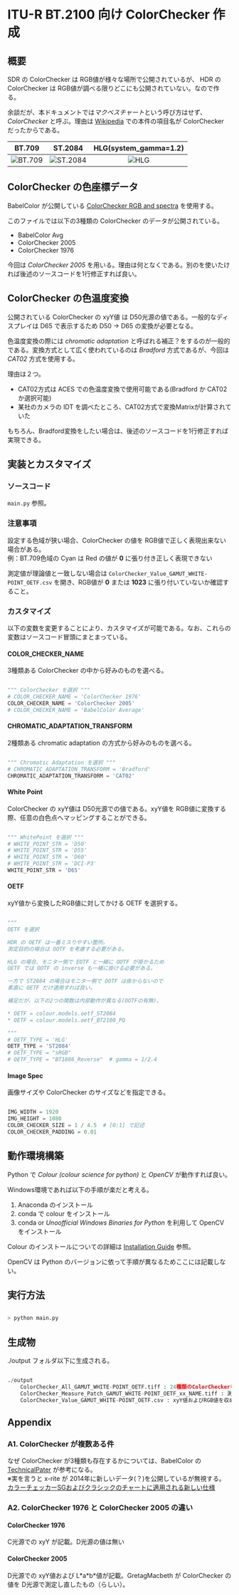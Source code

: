 # ITU-R BT.2100 向け ColorChecker 作成

## 概要

SDR の ColorChecker は RGB値が様々な場所で公開されているが、
HDR の ColorChecker は RGB値が調べる限りどこにも公開されていない。なので作る。

余談だが、本ドキュメントでは*マクベスチャート*という呼び方はせず、*ColorChecker* と呼ぶ。理由は [Wikipedia](https://en.wikipedia.org/wiki/ColorChecker) での本件の項目名が ColorChecker だったからである。

| BT.709 | ST.2084 | HLG(system_gamma=1.2) |
|:--------:|:--------:|:-------------------:|
|![BT.709](https://user-images.githubusercontent.com/3609012/39997650-9c66a278-57be-11e8-9d3f-669018437be0.png)|![ST.2084](https://user-images.githubusercontent.com/3609012/39997404-d20b3606-57bd-11e8-8ec4-2ea4bf5ebb0c.png) | ![HLG](https://user-images.githubusercontent.com/3609012/39997441-f01cbda4-57bd-11e8-8f65-c640976d6693.png)|

## ColorChecker の色座標データ

BabelColor が公開している [ColorChecker RGB and spectra](http://www.babelcolor.com/index_htm_files/ColorChecker_RGB_and_spectra-Avg20_2006.zip) を使用する。

このファイルでは以下の3種類の ColorChecker のデータが公開されている。

* BabelColor Avg
* ColorChecker 2005
* ColorChecker 1976

今回は *ColorChecker 2005* を用いる。理由は何となくである。別のを使いたければ後述のソースコードを1行修正すれば良い。

## ColorChecker の色温度変換

公開されている ColorChecker の xyY値 は D50光源の値である。一般的なディスプレイは D65 で表示するため D50 → D65 の変換が必要となる。

色温度変換の際には *chromatic adaptation* と呼ばれる補正？をするのが一般的である。変換方式として広く使われているのは *Bradford* 方式であるが、今回は *CAT02* 方式を使用する。

理由は２つ。

* CAT02方式は ACES での色温度変換で使用可能である(Bradford か CAT02 か選択可能)
* 某社のカメラの IDT を調べたところ、CAT02方式で変換Matrixが計算されていた

もちろん、Bradford変換をしたい場合は、後述のソースコードを1行修正すれば実現できる。

## 実装とカスタマイズ

### ソースコード

```main.py``` 参照。

### 注意事項

設定する色域が狭い場合、ColorChecker の値を RGB値で正しく表現出来ない場合がある。</br>
例：BT.709色域の Cyan は Red の値が **0** に張り付き正しく表現できない

測定値が理論値と一致しない場合は ```ColorChecker_Value_GAMUT_WHITE-POINT_OETF.csv``` を開き、RGB値が **0** または **1023** に張り付いていないか確認すること。

### カスタマイズ

以下の変数を変更することにより、カスタマイズが可能である。なお、これらの変数はソースコード冒頭にまとまっている。

#### COLOR_CHECKER_NAME

3種類ある ColorChecker の中から好みのものを選べる。

```python

""" ColorChecker を選択 """
# COLOR_CHECKER_NAME = 'ColorChecker 1976'
COLOR_CHECKER_NAME = 'ColorChecker 2005'
# COLOR_CHECKER_NAME = 'BabelColor Average'

```

#### CHROMATIC_ADAPTATION_TRANSFORM

2種類ある chromatic adaptation の方式から好みのものを選べる。

```python

""" Chromatic Adaptation を選択 """
# CHROMATIC_ADAPTATION_TRANSFORM = 'Bradford'
CHROMATIC_ADAPTATION_TRANSFORM = 'CAT02'

```

#### White Point

ColorChecker の xyY値は D50光源での値である。xyY値を RGB値に変換する際、任意の白色点へマッピングすることができる。

```python

""" WhitePoint を選択 """
# WHITE_POINT_STR = 'D50'
# WHITE_POINT_STR = 'D55'
# WHITE_POINT_STR = 'D60'
# WHITE_POINT_STR = 'DCI-P3'
WHITE_POINT_STR = 'D65'

```

#### OETF

xyY値から変換したRGB値に対してかける OETF を選択する。

```python

"""
OETF を選択

HDR の OETF は一番ミスりやすい箇所。
測定目的の場合は OOTF を考慮する必要がある。

HLG の場合、モニター側で EOTF と一緒に OOTF が掛かるため
OETF では OOTF の inverse も一緒に掛ける必要がある。

一方で ST2084 の場合はモニター側で OOTF は掛からないので
素直に OETF だけ適用すれば良い。

補足だが、以下の2つの関数は内部動作が異なる(OOTFの有無)。

* OETF = colour.models.oetf_ST2084
* OETF = colour.models.oetf_BT2100_PQ

"""
# OETF_TYPE = 'HLG'
OETF_TYPE = 'ST2084'
# OETF_TYPE = "sRGB"
# OETF_TYPE = "BT1886_Reverse"  # gamma = 1/2.4

```

#### Image Spec

画像サイズや ColorChecker のサイズなどを指定できる。

```python

IMG_WIDTH = 1920
IMG_HEIGHT = 1080
COLOR_CHECKER_SIZE = 1 / 4.5  # [0:1] で記述
COLOR_CHECKER_PADDING = 0.01

```

## 動作環境構築

Python で *Colour (colour science for python)* と *OpenCV* が動作すれば良い。

Windows環境であれば以下の手順が楽だと考える。

1. Anaconda のインストール
2. conda で colour をインストール
3. conda or *Unoofficial Windows Binaries for Python* を利用して OpenCV をインストール

Colour のインストールについての詳細は [Installation Guide](http://colour-science.org/installation-guide/) 参照。

OpenCV は Python のバージョンに依って手順が異なるためここには記載しない。

## 実行方法

```bash

> python main.py

```

## 生成物

./output フォルダ以下に生成される。

```python

./output
    ColorChecker_All_GAMUT_WHITE-POINT_OETF.tiff : 24種類のColorCheckerを1枚の画像に収めたもの
    ColorChecker_Measure_Patch_GAMUT_WHITE-POINT_OETF_xx_NAME.tiff : 測定用パッチ
    ColorChecker_Value_GAMUT_WHITE-POINT_OETF.csv : xyY値およびRGB値を収めたCSVファイル

```

## Appendix

### A1. ColorChecker が複数ある件

なぜ ColorChecker が3種類も存在するかについては、BabelColor の [TechnicalPater](https://pdfs.semanticscholar.org/0e03/251ad1e6d3c3fb9cb0b1f9754351a959e065.pdf) が参考になる。</br>
※実を言うと x-rite が 2014年に新しいデータ(？)を公開しているが無視する。</br>
[カラーチェッカーSGおよびクラシックのチャートに適用される新しい仕様](http://xritephoto.com/ph_product_overview.aspx?ID=938&Action=Support&SupportID=5884)

### A2. ColorChecker 1976 と ColorChecker 2005 の違い

#### ColorChecker 1976

C光源での xyY が記載。D光源の値は無い

#### ColorChecker 2005

D光源での xyY値および L\*a\*b\*値が記載。GretagMacbeth が ColorChecker の値を D光源で測定し直したもの（らしい）。
